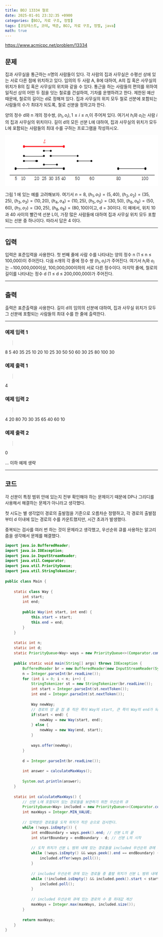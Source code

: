 ```yaml
---
title: BOJ 13334 철로
date: 2025-01-01 23:32:35 +0900
categories: [BOJ, 자료 구조, 정렬]
tags: [코딩테스트, 코테, 백준, BOJ, 자료 구조, 정렬, java]
math: true
---
```


<https://www.acmicpc.net/problem/13334>

## 문제
집과 사무실을 통근하는 n명의 사람들이 있다. 각 사람의 집과 사무실은 수평선 상에 있는 서로 다른 점에 위치하고 있다. 임의의 두 사람 A, B에 대하여, A의 집 혹은 사무실의 위치가 B의 집 혹은 사무실의 위치와 같을 수 있다. 통근을 하는 사람들의 편의를 위하여 일직선 상의 어떤 두 점을 잇는 철로를 건설하여, 기차를 운행하려고 한다. 제한된 예산 때문에, 철로의 길이는 d로 정해져 있다. 집과 사무실의 위치 모두 철로 선분에 포함되는 사람들의 수가 최대가 되도록, 철로 선분을 정하고자 한다.

양의 정수 d와 n 개의 정수쌍, $(h_i, o_i), 1 ≤ i ≤ n$,이 주어져 있다. 여기서 $h_i$와 $o_i$는 사람 $i$의 집과 사무실의 위치이다. 길이 d의 모든 선분 L에 대하여, 집과 사무실의 위치가 모두 L에 포함되는 사람들의 최대 수를 구하는 프로그램을 작성하시오.

![](/imgs/철로_1.png)

그림 1 에 있는 예를 고려해보자. 여기서 $n = 8$, $(h_1, o_1) = (5, 40)$, $(h_2, o_2) = (35, 25)$, $(h_3, o_3) = (10, 20)$, $(h_4, o_4) = (10, 25)$, $(h_5, o_5) = (30, 50)$, $(h_6, o_6) = (50, 60)$, $(h_7, o_7) = (30, 25)$, $(h_8, o_8) = (80, 100)$이고, d = 30이다. 이 예에서, 위치 10 과 40 사이의 빨간색 선분 L이, 가장 많은 사람들에 대하여 집과 사무실 위치 모두 포함되는 선분 중 하나이다. 따라서 답은 4 이다.

---
## 입력
입력은 표준입력을 사용한다. 첫 번째 줄에 사람 수를 나타내는 양의 정수 n (1 ≤ n ≤ 100,000)이 주어진다. 다음 n개의 각 줄에 정수 쌍 $(h_i, o_i)$가 주어진다. 여기서 $h_i$와 $o_i$는 −100,000,000이상, 100,000,000이하의 서로 다른 정수이다. 마지막 줄에, 철로의 길이를 나타내는 정수 d (1 ≤ d ≤ 200,000,000)가 주어진다.

---
## 출력
출력은 표준출력을 사용한다. 길이 d의 임의의 선분에 대하여, 집과 사무실 위치가 모두 그 선분에 포함되는 사람들의 최대 수를 한 줄에 출력한다.

---
### 예제 입력 1
> <pre>
8
5 40
35 25
10 20
10 25
30 50
50 60
30 25
80 100
30
> </pre>

### 예제 출력 1
> <pre>
4
> </pre>

### 예제 입력 2
> <pre>
4
20 80
70 30
35 65
40 60
10
> </pre>

### 예제 출력 2
> <pre>
0
> </pre>

... 이하 예제 생략

---
## 코드

각 선분이 특정 범위 안에 있는지 전부 확인해야 하는 문제이기 때문에 DP나 그리디를 사용해서 해결하는 문제가 아니라고 생각했다.

첫 시도는 별 생각없이 경로의 출발점을 기준으로 오름차순 정렬하고, 각 경로의 출발점부터 d 이내에 있는 경로의 수를 카운트했지만, 시간 초과가 발생했다.

중복되는 검사를 여러 번 하는 것이 문제라고 생각했고, 우선순위 큐를 사용하는 알고리즘을 생각해서 문제를 해결했다.

```java
import java.io.BufferedReader;
import java.io.IOException;
import java.io.InputStreamReader;
import java.util.Comparator;
import java.util.PriorityQueue;
import java.util.StringTokenizer;

public class Main {

    static class Way {
        int start;
        int end;

        public Way(int start, int end) {
            this.start = start;
            this.end = end;
        }
    }

    static int n;
    static int d;
    static PriorityQueue<Way> ways = new PriorityQueue<>(Comparator.comparingInt(way -> way.end));

    public static void main(String[] args) throws IOException {
        BufferedReader br = new BufferedReader(new InputStreamReader(System.in));
        n = Integer.parseInt(br.readLine());
        for (int i = 0; i < n; i++) {
            StringTokenizer st = new StringTokenizer(br.readLine());
            int start = Integer.parseInt(st.nextToken());
            int end = Integer.parseInt(st.nextToken());

            Way newWay;
            // 경로의 양 끝 점 중 작은 쪽이 Way의 start, 큰 쪽이 Way의 end가 되게 함
            if(start < end) {
                newWay = new Way(start, end);
            } else {
                newWay = new Way(end, start);
            }

            ways.offer(newWay);
        }

        d = Integer.parseInt(br.readLine());

        int answer = calculateMaxWays();

        System.out.println(answer);
    }

    static int calculateMaxWays() {
        // 선분 L에 포함되어 있는 경로들을 보관하기 위한 우선순위 큐
        PriorityQueue<Way> included = new PriorityQueue<>(Comparator.comparingInt(way -> way.start));
        int maxWays = Integer.MIN_VALUE;

        // 입력받은 경로들을 도착 위치가 작은 순으로 검사한다.
        while (!ways.isEmpty()) {
            int endBoundary = ways.peek().end; // 선분 L의 끝
            int startBoundary = endBoundary - d; // 선분 L의 시작

            // 도착 위치가 선분 L 범위 내에 있는 경로들을 included 우선순위 큐에 추가
            while (!ways.isEmpty() && ways.peek().end == endBoundary) {
                included.offer(ways.poll());
            }

            // included 우선순위 큐에 있는 경로들 중 출발 위치가 선분 L 범위 내에 있지 않은 경로를 제거
            while (!included.isEmpty() && included.peek().start < startBoundary) {
                included.poll();
            }

            // included 우선순위 큐에 있는 경로의 수 중 최대값 계산
            maxWays = Integer.max(maxWays, included.size());
        }

        return maxWays;
    }
}
```
